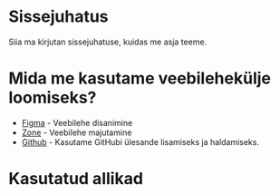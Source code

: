 # Sissejuhatus
Siia ma kirjutan sissejuhatuse, kuidas me asja teeme.

# Mida me kasutame veebilehekülje loomiseks?
* [Figma](https://www.figma.com/) - Veebilehe disanimine
* [Zone](https://www.zone.ee/) - Veebilehe majutamine
* [Github](https://www.github.com/HenrysHub/LoganMovie/) - Kasutame GitHubi ülesande lisamiseks ja haldamiseks.

# Kasutatud allikad 
